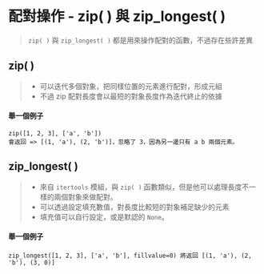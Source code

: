 # 配對操作 - zip( ) 與 zip_longest( )
> ```zip( )``` 與 ```zip_longest( )``` 都是用來操作配對的函數，不過存在些許差異
## zip( )
> * 可以迭代多個對象，把同樣位置的元素進行配對，形成元組
> * 不過 zip 配對長度會以最短的對象長度作為迭代終止的依據
#### 舉一個例子
```
zip([1, 2, 3], ['a', 'b'])
會返回 => [(1, 'a'), (2, 'b')]，忽略了 3，因為另一邊只有 a b 兩個元素。

``` 
## zip_longest( )
> * 來自 ```itertools``` 模組，與 ```zip( )``` 函數類似，但是他可以處理長度不一樣的兩個對象來做配對。
> * 可以透過設定填充數值，對長度比較短的對象補足缺少的元素
> * 填充值可以自行設定，或是默認的 ```None```。
#### 舉一個例子
```
zip_longest([1, 2, 3], ['a', 'b'], fillvalue=0) 將返回 [(1, 'a'), (2, 'b'), (3, 0)]
```
